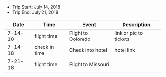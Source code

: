 * Trip Start: July 14, 2018
* Trip End: July 21, 2018

|Date|Time|Event|Description|
|----|----|-----|-----------|
|7-14-18|flight time|Flight to Colorado|link or pic to tickets|
|7-14-18|check in time|Check into hotel|hotel link|
|7-21-18|flight time|Flight to Missouri| |
